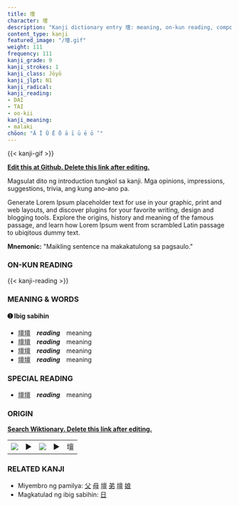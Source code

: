 ```yaml
---
title: 壇
character: 壇
description: "Kanji dictionary entry 壇: meaning, on-kun reading, compounds, origin, related kanji"
content_type: kanji
featured_image: "/壇.gif"
weight: 111
frequency: 111
kanji_grade: 9
kanji_strokes: 1
kanji_class: Jōyō
kanji_jlpt: N1
kanji_radical: 
kanji_reading: 
- DAI
- TAI
- oo-kii
kanji_meaning:
- malaki
chōon: "Ā Ī Ū Ē Ō ā ī ū ē ō ’"
---
```

[//]: # (Don't edit the line below. Kanji animated GIF code is automatically generated.)
{{< kanji-gif >}}

[//]: # (Edit below this line.)

**[Edit this at Github. Delete this link after editing.](https://github.com/tim0g/tim/tree/main/content/kanji/壇/index.md)**

Magsulat dito ng introduction tungkol sa kanji. Mga opinions, impressions, suggestions, trivia, ang kung ano-ano pa.

Generate Lorem Ipsum placeholder text for use in your graphic, print and web layouts, and discover plugins for your favorite writing, design and blogging tools. Explore the origins, history and meaning of the famous passage, and learn how Lorem Ipsum went from scrambled Latin passage to ubiqitous dummy text.
 
**Mnemonic:** "Maikling sentence na makakatulong sa pagsaulo."

### ON-KUN READING

[//]: # (Don't edit the line below. ON-KUN READING code is automatically generated.)
{{< kanji-reading >}}

### MEANING & WORDS

#### ➊ **Ibig sabihin**
  - [壇](../壇)[壇](../壇)　***reading***　meaning
  - [壇](../壇)[壇](../壇)　***reading***　meaning
  - [壇](../壇)[壇](../壇)　***reading***　meaning
  - [壇](../壇)[壇](../壇)　***reading***　meaning

### SPECIAL READING
  - [壇](../壇)[壇](../壇)　***reading***　meaning

### ORIGIN

**[Search Wiktionary. Delete this link after editing.](https://wiktionary.org/wiki/壇)**
<table class="kanji-table"><tr><td>
<img src="60px-壇-bronze.svg.png">
</td><td>▶</td><td>
<img src="60px-壇-oracle.svg.png">
</td><td>▶</td>
<td class="kanji-origin">壇</td>
</tr></table>

### RELATED KANJI
- Miyembro ng pamilya: [父](../父) [母](../母) [壇](../壇) [弟](../弟) [壇](../壇) [娘](../娘)
- Magkatulad ng ibig sabihin: [日](../日)
